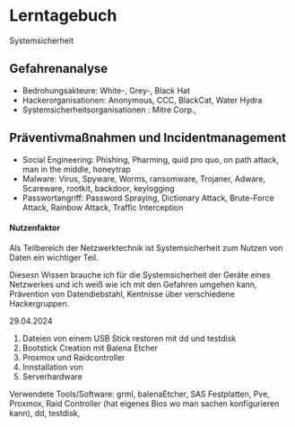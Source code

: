 # Lerntagebuch
Systemsicherheit
## Gefahrenanalyse

- Bedrohungsakteure: White-, Grey-, Black Hat
- Hackerorganisationen: Anonymous, CCC, BlackCat, Water Hydra
- Systemsicherheitsorganisationen : Mitre Corp.,

## Präventivmaßnahmen und Incidentmanagement
-   Social Engineering: Phishing, Pharming, quid pro quo, on path attack, man in the middle, honeytrap
-   Malware: Virus, Spyware, Worms, ransomware, Trojaner, Adware, Scareware, rootkit, backdoor, keylogging
-   Passwortangriff: Password Spraying, Dictionary Attack, Brute-Force Attack, Rainbow Attack, Traffic Interception

#### Nutzenfaktor
Als Teilbereich der Netzwerktechnik ist Systemsicherheit zum Nutzen von Daten ein wichtiger Teil.

Diesesn Wissen brauche ich für die Systemsicherheit der Geräte eines Netzwerkes und ich weiß wie ich mit den Gefahren umgehen kann, Prävention von Datendiebstahl, Kentnisse über verschiedene Hackergruppen.

29.04.2024

1. Dateien von einem USB Stick restoren mit dd und testdisk
2. Bootstick Creation mit Balena Etcher
3. Proxmox und Raidcontroller
4. Innstallation von 
5. Serverhardware
   
Verwendete Tools/Software: grml, balenaEtcher, SAS Festplatten, Pve, Proxmox, Raid Controller (hat eigenes Bios wo man sachen konfigurieren kann), dd, testdisk, 
   
